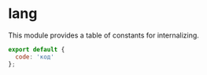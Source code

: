 # lang

This module provides a table of constants for internalizing.

```js
export default {
  code: 'код'
};
```
